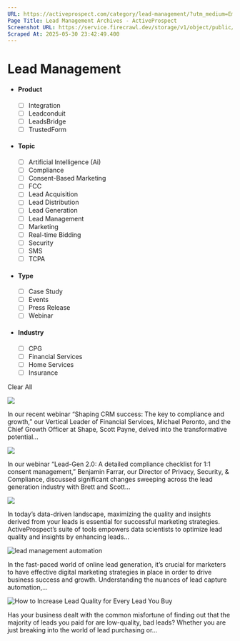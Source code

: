 ```yaml
---
URL: https://activeprospect.com/category/lead-management/?utm_medium=Email&utm_source=Website&utm_campaign=AP-Email-InsideCBM-Jan
Page Title: Lead Management Archives - ActiveProspect
Screenshot URL: https://service.firecrawl.dev/storage/v1/object/public/media/screenshot-ab8049a0-5022-4751-a672-81125015851d.png
Scraped At: 2025-05-30 23:42:49.400
---
```

# Lead Management



- #### Product


  - [ ] Integration
  - [ ] Leadconduit
  - [ ] LeadsBridge
  - [ ] TrustedForm
- #### Topic


  - [ ] Artificial Intelligence (Ai)
  - [ ] Compliance
  - [ ] Consent-Based Marketing
  - [ ] FCC
  - [ ] Lead Acquisition
  - [ ] Lead Distribution
  - [ ] Lead Generation
  - [ ] Lead Management
  - [ ] Marketing
  - [ ] Real-time Bidding
  - [ ] Security
  - [ ] SMS
  - [ ] TCPA
- #### Type


  - [ ] Case Study
  - [ ] Events
  - [ ] Press Release
  - [ ] Webinar
- #### Industry


  - [ ] CPG
  - [ ] Financial Services
  - [ ] Home Services
  - [ ] Insurance

Clear All

![](https://activeprospect.com/wp-content/uploads/2024/11/CRM_AI_feat-1-400x300.png)



In our recent webinar “Shaping CRM success: The key to compliance and growth,” our Vertical Leader of Financial Services, Michael Peronto, and the Chief Growth Officer at Shape, Scott Payne, delved into the transformative potential…


![](https://activeprospect.com/wp-content/uploads/2024/10/1-1_Checklist_feat-1-400x300.png)



In our webinar “Lead-Gen 2.0: A detailed compliance checklist for 1:1 consent management,” Benjamin Farrar, our Director of Privacy, Security, & Compliance, discussed significant changes sweeping across the lead generation industry with Brett and Scott…


![](https://activeprospect.com/wp-content/uploads/2024/08/Data_Intelligence_Guide_feat-400x300.png)



In today’s data-driven landscape, maximizing the quality and insights derived from your leads is essential for successful marketing strategies. ActiveProspect’s suite of tools empowers data scientists to optimize lead quality and insights by enhancing leads…


![lead management automation](https://activeprospect.com/wp-content/uploads/2024/07/Marketers_Guide_feat-400x300.png)



In the fast-paced world of online lead generation, it’s crucial for marketers to have effective digital marketing strategies in place in order to drive business success and growth. Understanding the nuances of lead capture automation,…


![How to Increase Lead Quality for Every Lead You Buy](https://activeprospect.com/wp-content/uploads/2022/10/leadquality_blog-400x300.png)



Has your business dealt with the common misfortune of finding out that the majority of leads you paid for are low-quality, bad leads? Whether you are just breaking into the world of lead purchasing or…



